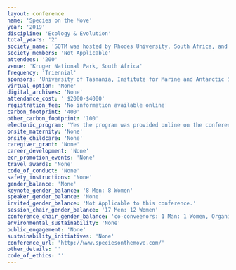 ```yaml
---
layout: conference 
name: 'Species on the Move'
year: '2019'
discipline: 'Ecology & Evolution'
total_years: '2'
society_name: 'SOTM was hosted by Rhodes University, South Africa, and UTAS, Australia'
society_members: 'Not Applicable'
attendees: '200'
venue: 'Kruger National Park, South Africa'
frequency: 'Triennial'
sponsors: 'University of Tasmania, Institute for Marine and Antarctic Studies (IMA), Center for Marine Socioecology(CMS)'
virtual_option: 'None'
digital_archives: 'None'
attendance_cost: ' $2000-$4000'
registration_fee: 'No information available online'
carbon_footprint: '400'
other_carbon_footprint: '100'
electonic_program: 'Yes the program was provided online on the conference website.'
onsite_maternity: 'None'
onsite_childcare: 'None'
caregiver_grant: 'None'
career_development: 'None'
ecr_promotion_events: 'None'
travel_awards: 'None'
code_of_conduct: 'None'
safety_instructions: 'None'
gender_balance: 'None'
keynote_gender_balance: '8 Men: 8 Women'
speaker_gender_balance: 'None'
invited_gender_balance: 'Not Applicable to this conference.'
session_chair_gender_balance: '17 Men: 12 Women'
conference_chair_gender_balance: 'co-conveenors: 1 Man: 1 Women, Organizing committee including an early career researcher committee: 12 Women: 10 Men'
environmental_sustainability: 'None'
public_engagement: 'None'
sustainability_initiatives: 'None'
conference_url: 'http://www.speciesonthemove.com/'
other_details: ''
code_of_ethics: ''
---
```

